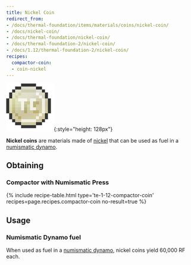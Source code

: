 ```yaml
---
title: Nickel Coin
redirect_from:
- /docs/thermal-foundation/items/materials/coins/nickel-coin/
- /docs/nickel-coin/
- /docs/thermal-foundation/nickel-coin/
- /docs/thermal-foundation-2/nickel-coin/
- /docs/1.12/thermal-foundation-2/nickel-coin/
recipes:
  compactor-coin:
  - coin-nickel
---
```


![Nickel coin](/assets/images/thermal-foundation-2/coin-nickel.png){:style="height: 128px"}


**Nickel coins** are materials made of [nickel](../nickel-ingot/) that can be
used as fuel in a [numismatic dynamo](../../thermal-expansion/numismatic-dynamo/).


Obtaining
---------

### Compactor with Numismatic Press
{% include recipe-table.html type='te-1-12-compactor-coin' recipes=page.recipes.compactor-coin no-result=true %}


Usage
-----

### Numismatic Dynamo fuel
When used as fuel in a [numismatic dynamo](../../thermal-expansion/numismatic-dynamo/), nickel
coins yield 60,000 RF each.

